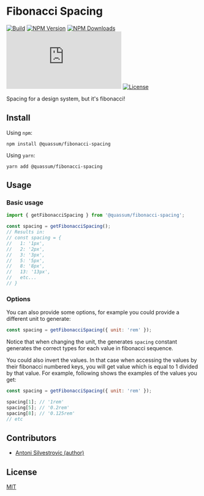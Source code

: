 # Fibonacci Spacing

[![Build](https://img.shields.io/github/checks-status/quassum/fibonacci-spacing/main)](https://github.com/quassum/fibonacci-spacing/actions)
[![NPM Version](https://img.shields.io/npm/v/@quassum/fibonacci-spacing)](https://www.npmjs.com/package/@quassum/fibonacci-spacing)
[![NPM Downloads](https://img.shields.io/npm/dm/@quassum/fibonacci-spacing)](https://www.npmjs.com/package/@quassum/fibonacci-spacing)
[![gzipped size](https://img.badgesize.io/https:/unpkg.com/@quassum/fibonacci-spacing@latest/build/index.es.js?label=gzipped&compression=gzip&style=flat-square)](https://unpkg.com/@quassum/fibonacci-spacing@latest/build/index.es.js)
[![License](https://img.shields.io/npm/l/@quassum/fibonacci-spacing)](https://github.com/quassum/fibonacci-spacing/blob/main/LICENSE)

Spacing for a design system, but it's fibonacci!

## Install

Using `npm`:

```
npm install @quassum/fibonacci-spacing
```

Using `yarn`:

```
yarn add @quassum/fibonacci-spacing
```

## Usage

### Basic usage

```js
import { getFibonacciSpacing } from '@quassum/fibonacci-spacing';

const spacing = getFibonacciSpacing();
// Results in:
// const spacing = {
//   1: '1px',
//   2: '2px',
//   3: '3px',
//   5: '5px',
//   8: '8px',
//   13: '13px',
//   etc...
// }
```

### Options

You can also provide some options, for example you could provide a different unit to generate:

```js
const spacing = getFibonacciSpacing({ unit: 'rem' });
```

Notice that when changing the unit, the generates `spacing` constant generates the correct types for each value in fibonacci sequence.

You could also invert the values.
In that case when accessing the values by their fibonacci numbered keys, you will get value which is equal to 1 divided by that value.
For example, following shows the examples of the values you get:

```js
const spacing = getFibonacciSpacing({ unit: 'rem' });

spacing[1]; // '1rem'
spacing[5]; // '0.2rem'
spacing[8]; // '0.125rem'
// etc
```

## Contributors

- [Antoni Silvestrovic (author)](https://github.com/bring-shrubbery)

## License

[MIT](https://github.com/quassum/fibonacci-spacing/blob/master/LICENSE)
